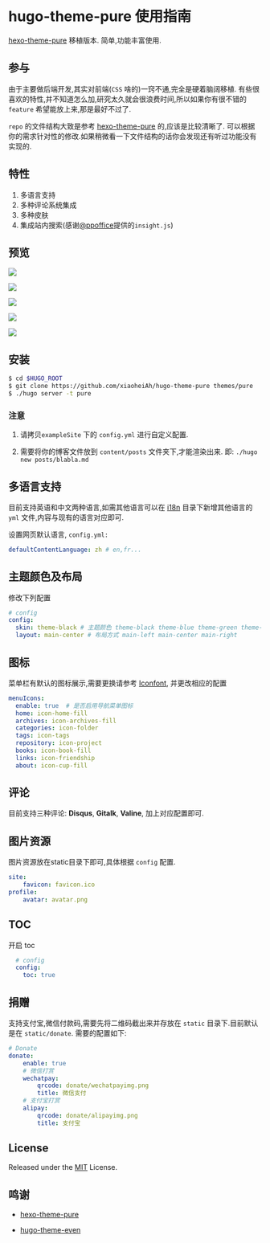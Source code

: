 # hugo-theme-pure 使用指南

[hexo-theme-pure](https://github.com/cofess/hexo-theme-pure) 移植版本. 简单,功能丰富使用.

## 参与

由于主要做后端开发,其实对前端(`CSS` 啥的)一窍不通,完全是硬着脑阔移植. 有些很喜欢的特性,并不知道怎么加,研究太久就会很浪费时间,所以如果你有很不错的 `feature` 希望能放上来,那是最好不过了.

`repo` 的文件结构大致是参考 [hexo-theme-pure](https://github.com/cofess/hexo-theme-pure) 的,应该是比较清晰了. 可以根据你的需求针对性的修改.如果稍微看一下文件结构的话你会发现还有听过功能没有实现的.

## 特性

1. 多语言支持
2. 多种评论系统集成
3. 多种皮肤
4. 集成站内搜索(感谢[@ppoffice](https://github.com/ppoffice)提供的`insight.js`)

## 预览

![](https://raw.githubusercontent.com/xiaoheiAh/hugo-theme-pure/master/images/grey.png)

![](https://raw.githubusercontent.com/xiaoheiAh/hugo-theme-pure/master/images/black.png)

![](https://raw.githubusercontent.com/xiaoheiAh/hugo-theme-pure/master/images/blue.png)

![](https://raw.githubusercontent.com/xiaoheiAh/hugo-theme-pure/master/images/green.png)

![](https://raw.githubusercontent.com/xiaoheiAh/hugo-theme-pure/master/images/purple.png)

## 安装

```bash
$ cd $HUGO_ROOT
$ git clone https://github.com/xiaoheiAh/hugo-theme-pure themes/pure
$ ./hugo server -t pure
```

### 注意

1. 请拷贝`exampleSite` 下的 `config.yml` 进行自定义配置.

2. 需要将你的博客文件放到 `content/posts` 文件夹下,才能渲染出来. 即: `./hugo new posts/blabla.md`

## 多语言支持

目前支持英语和中文两种语言,如需其他语言可以在 [i18n](i18n/) 目录下新增其他语言的 `yml` 文件,内容与现有的语言对应即可.

设置网页默认语言, `config.yml:`

```yml
defaultContentLanguage: zh # en,fr...
```

## 主题颜色及布局

修改下列配置

```yml
# config
config:
  skin: theme-black # 主题颜色 theme-black theme-blue theme-green theme-purple
  layout: main-center # 布局方式 main-left main-center main-right
```

## 图标

菜单栏有默认的图标展示,需要更换请参考 [Iconfont](http://blog.cofess.com/hexo-theme-pure/iconfont/demo_fontclass.html), 并更改相应的配置

```yml
menuIcons:
  enable: true  # 是否启用导航菜单图标
  home: icon-home-fill
  archives: icon-archives-fill
  categories: icon-folder
  tags: icon-tags
  repository: icon-project
  books: icon-book-fill
  links: icon-friendship
  about: icon-cup-fill
```

## 评论

目前支持三种评论: **Disqus**, **Gitalk**, **Valine**, 加上对应配置即可.

## 图片资源

图片资源放在static目录下即可,具体根据 `config` 配置.

```yml
site:
	favicon: favicon.ico
profile:
	avatar: avatar.png
```

## TOC

开启 toc

```yml
  # config
  config:
    toc: true
```

## 捐赠

支持支付宝,微信付款码,需要先将二维码截出来并存放在 `static` 目录下.目前默认是在 `static/donate`. 需要的配置如下:

```yml
# Donate
donate:
	enable: true
	# 微信打赏
	wechatpay:
		qrcode: donate/wechatpayimg.png
		title: 微信支付
	# 支付宝打赏
	alipay:
		qrcode: donate/alipayimg.png
		title: 支付宝
```

## License

Released under the [MIT](https://github.com/olOwOlo/hugo-theme-even/blob/master/LICENSE.md) License.

## 鸣谢

- [hexo-theme-pure](https://github.com/cofess/hexo-theme-pure)

- [hugo-theme-even](https://github.com/olOwOlo/hugo-theme-even)

  

